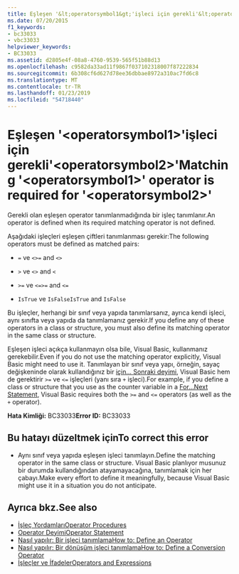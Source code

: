 ```yaml
---
title: Eşleşen '&lt;operatorsymbol1&gt;'işleci için gerekli'&lt;operatorsymbol2&gt;'
ms.date: 07/20/2015
f1_keywords:
- bc33033
- vbc33033
helpviewer_keywords:
- BC33033
ms.assetid: d2805e4f-08a8-4760-9539-565f51b88d13
ms.openlocfilehash: c9582da33ad11f9867f037102318007f87222834
ms.sourcegitcommit: 6b308cf6d627d78ee36dbbae8972a310ac7fd6c8
ms.translationtype: MT
ms.contentlocale: tr-TR
ms.lasthandoff: 01/23/2019
ms.locfileid: "54718440"
---
```

# <a name="matching-ltoperatorsymbol1gt-operator-is-required-for-ltoperatorsymbol2gt"></a><span data-ttu-id="e6145-102">Eşleşen '&lt;operatorsymbol1&gt;'işleci için gerekli'&lt;operatorsymbol2&gt;'</span><span class="sxs-lookup"><span data-stu-id="e6145-102">Matching '&lt;operatorsymbol1&gt;' operator is required for '&lt;operatorsymbol2&gt;'</span></span>
<span data-ttu-id="e6145-103">Gerekli olan eşleşen operator tanımlanmadığında bir işleç tanımlanır.</span><span class="sxs-lookup"><span data-stu-id="e6145-103">An operator is defined when its required matching operator is not defined.</span></span>  
  
 <span data-ttu-id="e6145-104">Aşağıdaki işleçleri eşleşen çiftleri tanımlanması gerekir:</span><span class="sxs-lookup"><span data-stu-id="e6145-104">The following operators must be defined as matched pairs:</span></span>  
  
-   <span data-ttu-id="e6145-105">`=` ve `<>`</span><span class="sxs-lookup"><span data-stu-id="e6145-105">`=` and `<>`</span></span>  
  
-   <span data-ttu-id="e6145-106">`>` ve `<`</span><span class="sxs-lookup"><span data-stu-id="e6145-106">`>` and `<`</span></span>  
  
-   <span data-ttu-id="e6145-107">`>=` ve `<=`</span><span class="sxs-lookup"><span data-stu-id="e6145-107">`>=` and `<=`</span></span>  
  
-   <span data-ttu-id="e6145-108">`IsTrue` ve `IsFalse`</span><span class="sxs-lookup"><span data-stu-id="e6145-108">`IsTrue` and `IsFalse`</span></span>  
  
 <span data-ttu-id="e6145-109">Bu işleçler, herhangi bir sınıf veya yapıda tanımlarsanız, ayrıca kendi işleci, aynı sınıfta veya yapıda da tanımlamanız gerekir.</span><span class="sxs-lookup"><span data-stu-id="e6145-109">If you define any of these operators in a class or structure, you must also define its matching operator in the same class or structure.</span></span>  
  
 <span data-ttu-id="e6145-110">Eşleşen işleci açıkça kullanmayın olsa bile, Visual Basic, kullanmanız gerekebilir.</span><span class="sxs-lookup"><span data-stu-id="e6145-110">Even if you do not use the matching operator explicitly, Visual Basic might need to use it.</span></span> <span data-ttu-id="e6145-111">Tanımlayan bir sınıf veya yapı, örneğin, sayaç değişkeninde olarak kullandığınız bir [için... Sonraki deyimi](../../visual-basic/language-reference/statements/for-next-statement.md), Visual Basic hem de gerektirir `>=` ve `<=` işleçleri (yanı sıra `+` işleci).</span><span class="sxs-lookup"><span data-stu-id="e6145-111">For example, if you define a class or structure that you use as the counter variable in a [For...Next Statement](../../visual-basic/language-reference/statements/for-next-statement.md), Visual Basic requires both the `>=` and `<=` operators (as well as the `+` operator).</span></span>  
  
 <span data-ttu-id="e6145-112">**Hata Kimliği:** BC33033</span><span class="sxs-lookup"><span data-stu-id="e6145-112">**Error ID:** BC33033</span></span>  
  
## <a name="to-correct-this-error"></a><span data-ttu-id="e6145-113">Bu hatayı düzeltmek için</span><span class="sxs-lookup"><span data-stu-id="e6145-113">To correct this error</span></span>  
  
-   <span data-ttu-id="e6145-114">Aynı sınıf veya yapıda eşleşen işleci tanımlayın.</span><span class="sxs-lookup"><span data-stu-id="e6145-114">Define the matching operator in the same class or structure.</span></span> <span data-ttu-id="e6145-115">Visual Basic planlıyor musunuz bir durumda kullandığından atayamayacağına, tanımlamak için her çabayı.</span><span class="sxs-lookup"><span data-stu-id="e6145-115">Make every effort to define it meaningfully, because Visual Basic might use it in a situation you do not anticipate.</span></span>  
  
## <a name="see-also"></a><span data-ttu-id="e6145-116">Ayrıca bkz.</span><span class="sxs-lookup"><span data-stu-id="e6145-116">See also</span></span>
- [<span data-ttu-id="e6145-117">İşleç Yordamları</span><span class="sxs-lookup"><span data-stu-id="e6145-117">Operator Procedures</span></span>](../../visual-basic/programming-guide/language-features/procedures/operator-procedures.md)
- [<span data-ttu-id="e6145-118">Operator Deyimi</span><span class="sxs-lookup"><span data-stu-id="e6145-118">Operator Statement</span></span>](../../visual-basic/language-reference/statements/operator-statement.md)
- [<span data-ttu-id="e6145-119">Nasıl yapılır: Bir işleci tanımlama</span><span class="sxs-lookup"><span data-stu-id="e6145-119">How to: Define an Operator</span></span>](../../visual-basic/programming-guide/language-features/procedures/how-to-define-an-operator.md)
- [<span data-ttu-id="e6145-120">Nasıl yapılır: Bir dönüşüm işleci tanımlama</span><span class="sxs-lookup"><span data-stu-id="e6145-120">How to: Define a Conversion Operator</span></span>](../../visual-basic/programming-guide/language-features/procedures/how-to-define-a-conversion-operator.md)
- [<span data-ttu-id="e6145-121">İşleçler ve İfadeler</span><span class="sxs-lookup"><span data-stu-id="e6145-121">Operators and Expressions</span></span>](../../visual-basic/programming-guide/language-features/operators-and-expressions/index.md)
